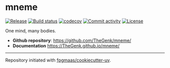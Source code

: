 # mneme

[![Release](https://img.shields.io/github/v/release/TheGenk/mneme)](https://img.shields.io/github/v/release/TheGenk/mneme)
[![Build status](https://img.shields.io/github/actions/workflow/status/TheGenk/mneme/main.yml?branch=main)](https://github.com/TheGenk/mneme/actions/workflows/main.yml?query=branch%3Amain)
[![codecov](https://codecov.io/gh/TheGenk/mneme/branch/main/graph/badge.svg)](https://codecov.io/gh/TheGenk/mneme)
[![Commit activity](https://img.shields.io/github/commit-activity/m/TheGenk/mneme)](https://img.shields.io/github/commit-activity/m/TheGenk/mneme)
[![License](https://img.shields.io/github/license/TheGenk/mneme)](https://img.shields.io/github/license/TheGenk/mneme)

One mind, many bodies.

- **Github repository**: <https://github.com/TheGenk/mneme/>
- **Documentation** <https://TheGenk.github.io/mneme/>

---

Repository initiated with [fpgmaas/cookiecutter-uv](https://github.com/fpgmaas/cookiecutter-uv).
